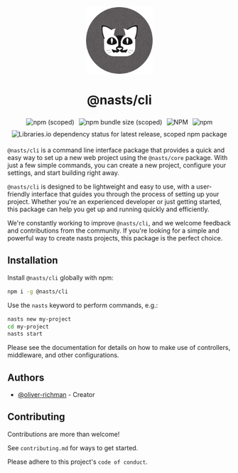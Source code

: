 <p align="center">
  <img width="150" height="150" src="https://github.com/nas-ts/nasts-core/blob/master/readme_assets/logo.png?raw=true">
</p>

<h1 align="center">
  @nasts/cli
</h1>

<div align="center" style="display:flex;flex-wrap:wrap;justify-content:center;">

  <img style="padding: 5px;" alt="npm (scoped)" src="https://img.shields.io/npm/v/@nasts/cli?style=plastic">

  <img style="padding: 5px;" alt="npm bundle size (scoped)" src="https://img.shields.io/bundlephobia/min/@nasts/cli?style=plastic">

  <img style="padding: 5px;" alt="NPM" src="https://img.shields.io/npm/l/@nasts/cli?style=plastic">

  <img style="padding: 5px;" alt="npm" src="https://img.shields.io/npm/dt/@nasts/cli?style=plastic">

  <img style="padding: 5px;" alt="Libraries.io dependency status for latest release, scoped npm package" src="https://img.shields.io/librariesio/release/npm/@nasts/cli?style=plastic">

</div>

`@nasts/cli` is a command line interface package that provides a quick and easy way to set up a new web project using the `@nasts/core` package. With just a few simple commands, you can create a new project, configure your settings, and start building right away.

`@nasts/cli` is designed to be lightweight and easy to use, with a user-friendly interface that guides you through the process of setting up your project. Whether you're an experienced developer or just getting started, this package can help you get up and running quickly and efficiently.

We're constantly working to improve `@nasts/cli`, and we welcome feedback and contributions from the community. If you're looking for a simple and powerful way to create nasts projects, this package is the perfect choice.

## Installation

Install `@nasts/cli` globally with npm:

```bash
npm i -g @nasts/cli
```

Use the `nasts` keyword to perform commands, e.g.:

```bash
nasts new my-project
cd my-project
nasts start
```

Please see the documentation for details on how to make use of controllers, middleware, and other configurations.

## Authors

- [@oliver-richman](https://www.github.com/oliver-richman) - Creator

## Contributing

Contributions are more than welcome!

See `contributing.md` for ways to get started.

Please adhere to this project's `code of conduct`.
